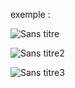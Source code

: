 exemple :

![Sans titre](https://github.com/fk-crafter/100days-of-code/assets/127132293/0888ea4a-20cf-4b30-8c81-6f0624b8e7a0)

![Sans titre2](https://github.com/fk-crafter/100days-of-code/assets/127132293/f70f9503-b617-4e0a-a740-40d4f4915ecd)

![Sans titre3](https://github.com/fk-crafter/100days-of-code/assets/127132293/f7fd78e2-54a1-45ec-95c2-87cb05f5e003)
